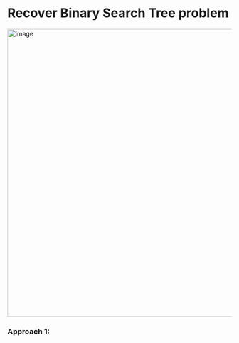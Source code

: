 # Recover Binary Search Tree problem
<img width="647" alt="image" src="https://user-images.githubusercontent.com/25105806/135798681-1922443d-3ec8-48f0-b301-ec1e6129110b.png">

### Approach 1: 
